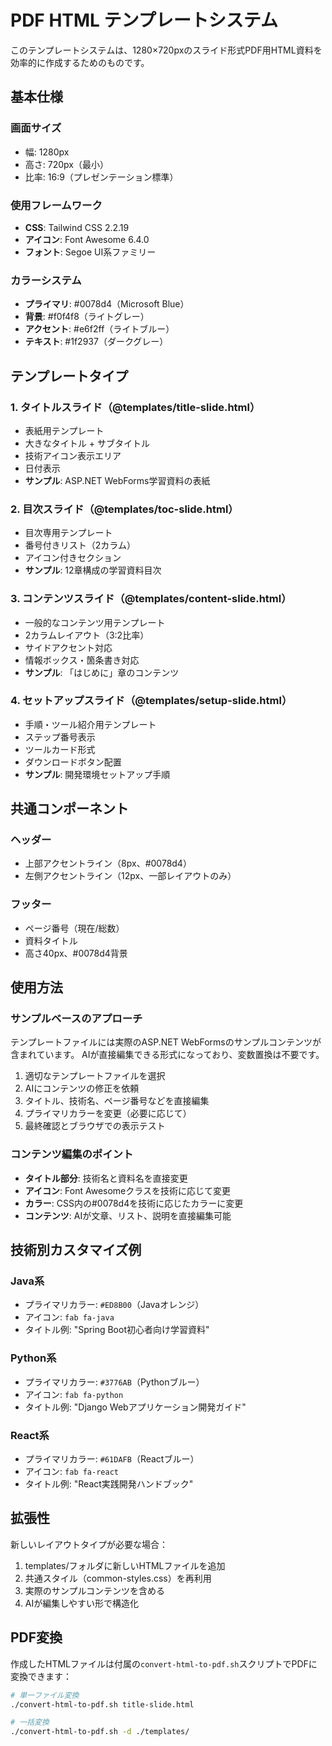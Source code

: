# PDF HTML テンプレートシステム

このテンプレートシステムは、1280×720pxのスライド形式PDF用HTML資料を効率的に作成するためのものです。

## 基本仕様

### 画面サイズ
- 幅: 1280px
- 高さ: 720px（最小）
- 比率: 16:9（プレゼンテーション標準）

### 使用フレームワーク
- **CSS**: Tailwind CSS 2.2.19
- **アイコン**: Font Awesome 6.4.0
- **フォント**: Segoe UI系ファミリー

### カラーシステム
- **プライマリ**: #0078d4（Microsoft Blue）
- **背景**: #f0f4f8（ライトグレー）
- **アクセント**: #e6f2ff（ライトブルー）
- **テキスト**: #1f2937（ダークグレー）

## テンプレートタイプ

### 1. タイトルスライド（@templates/title-slide.html）
- 表紙用テンプレート
- 大きなタイトル + サブタイトル
- 技術アイコン表示エリア
- 日付表示
- **サンプル**: ASP.NET WebForms学習資料の表紙

### 2. 目次スライド（@templates/toc-slide.html）
- 目次専用テンプレート
- 番号付きリスト（2カラム）
- アイコン付きセクション
- **サンプル**: 12章構成の学習資料目次

### 3. コンテンツスライド（@templates/content-slide.html）
- 一般的なコンテンツ用テンプレート
- 2カラムレイアウト（3:2比率）
- サイドアクセント対応
- 情報ボックス・箇条書き対応
- **サンプル**: 「はじめに」章のコンテンツ

### 4. セットアップスライド（@templates/setup-slide.html）
- 手順・ツール紹介用テンプレート
- ステップ番号表示
- ツールカード形式
- ダウンロードボタン配置
- **サンプル**: 開発環境セットアップ手順

## 共通コンポーネント

### ヘッダー
- 上部アクセントライン（8px、#0078d4）
- 左側アクセントライン（12px、一部レイアウトのみ）

### フッター
- ページ番号（現在/総数）
- 資料タイトル
- 高さ40px、#0078d4背景

## 使用方法

### サンプルベースのアプローチ
テンプレートファイルには実際のASP.NET WebFormsのサンプルコンテンツが含まれています。
AIが直接編集できる形式になっており、変数置換は不要です。

1. 適切なテンプレートファイルを選択
2. AIにコンテンツの修正を依頼
3. タイトル、技術名、ページ番号などを直接編集
4. プライマリカラーを変更（必要に応じて）
5. 最終確認とブラウザでの表示テスト

### コンテンツ編集のポイント
- **タイトル部分**: 技術名と資料名を直接変更
- **アイコン**: Font Awesomeクラスを技術に応じて変更
- **カラー**: CSS内の#0078d4を技術に応じたカラーに変更
- **コンテンツ**: AIが文章、リスト、説明を直接編集可能

## 技術別カスタマイズ例

### Java系
- プライマリカラー: `#ED8B00`（Javaオレンジ）
- アイコン: `fab fa-java`
- タイトル例: "Spring Boot初心者向け学習資料"

### Python系
- プライマリカラー: `#3776AB`（Pythonブルー）
- アイコン: `fab fa-python`
- タイトル例: "Django Webアプリケーション開発ガイド"

### React系
- プライマリカラー: `#61DAFB`（Reactブルー）
- アイコン: `fab fa-react`
- タイトル例: "React実践開発ハンドブック"

## 拡張性

新しいレイアウトタイプが必要な場合：
1. templates/フォルダに新しいHTMLファイルを追加
2. 共通スタイル（common-styles.css）を再利用
3. 実際のサンプルコンテンツを含める
4. AIが編集しやすい形で構造化

## PDF変換

作成したHTMLファイルは付属の`convert-html-to-pdf.sh`スクリプトでPDFに変換できます：

```bash
# 単一ファイル変換
./convert-html-to-pdf.sh title-slide.html

# 一括変換
./convert-html-to-pdf.sh -d ./templates/
```